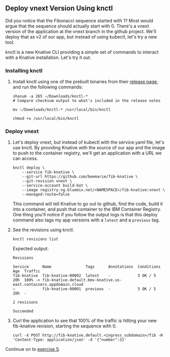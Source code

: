## Deploy vnext Version Using knctl

Did you notice that the Fibonacci sequence started with 1? Most would argue that the sequence should actually start with 0. There's a vnext version of the application at the vnext branch in the github project. We'll deploy that as v2 of our app, but instead of using kubectl, let's try a new tool.

knctl is a new Knative CLI providing a simple set of commands to interact with a Knative installation. Let's try it out.

### Installing knctl
1. Install knctl using one of the prebuilt binaries from their [release page](https://github.com/cppforlife/knctl/releases), and run the following commands:

    ```
    shasum -a 265 ~/Downloads/knctl-*
    # Compare checksum output to what's included in the release notes

    mv ~/Downloads/knctl-* /usr/local/bin/knctl

    chmod +x /usr/local/bin/knctl
    ```

### Deploy vnext
1. Let's deploy vnext, but instead of kubectl with the service.yaml file, let's use knctl. By providing Knative with the source of our app and the image to push to the container registry, we'll get an application with a URL we can access.

    ```
    knctl deploy \
        --service fib-knative \
        --git-url https://github.com/beemarie/fib-knative \
        --git-revision vnext \
        --service-account build-bot \
        --image registry.ng.bluemix.net/<NAMESPACE>/fib-knative:vnext \
        --managed-route=false
    ```

	This command will tell Knative to go out to github, find the code, build it into a container, and push that container to the IBM Container Registry. One thing you'll notice if you follow the output logs is that this deploy command also tags my app versions with a `latest` and a `previous` tag.

2. See the revisions using knctl.

	```
	knctl revisions list
	```
	Expected output:
	
	```
    Revisions

    Service      Name               Tags      Annotations  Conditions  Age  Traffic  
    fib-knative  fib-knative-00002  latest    -            5 OK / 5    20h  100% -> fib-knative.default.bmv-knative.us-east.containers.appdomain.cloud  
    ~            fib-knative-00001  previous  -            5 OK / 5    20h  -

    2 revisions

    Succeeded
    ```

3. Curl the application to see that 100% of the traffic is hitting your new fib-knative revision, starting the sequence with 0.

    ```
    curl -X POST http://fib-knative.default.<ingress_subdomain>/fib -H 'Content-Type: application/json' -d '{"number":3}'
    ```


Continue on to [exercise 5](../exercise-5/README.md).
